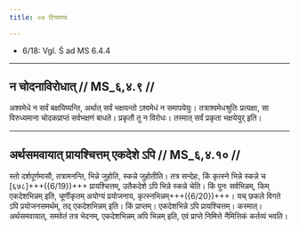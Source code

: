 ```yaml
---
title: ०७ टिप्पणयः

---
```

- 6/18: Vgl. Ś ad MS 6.4.4

____________________________________________


## न चोदनाविरोधात् // MS_६,४.९ //

अश्वमेधे न सर्वं बक्षयिष्यन्ति, अर्थात् सर्वं भक्षयन्तो ऽश्वमेधं न समापयेयुः। तत्राश्वमेधश्रुतिः प्रत्यक्षा, सा विरुध्यमाना चोदकप्राप्तं सर्वभक्षणं बाधते। प्रकृतौ तु न विरोधः। तस्मात् सर्वं प्रकृता भक्षयेयुर् इति।


____________________________________________


## अर्थसमवायात् प्रायश्चित्तम् एकदेशे ऽपि // MS_६,४.१० //

स्तो दर्शपूर्णमासौ, तत्रामनन्ति, भिन्ने जुहोति, स्कन्ने जुहोतीति। तत्र सन्देहः, किं कृत्स्ने भिन्ने स्कन्ने च [६७८]+++({6/19})+++ प्रायश्चित्तम्, उतैकदेशे ऽपि भिन्ने स्कन्ने चेति। किं पुनः सर्वभिन्नम्, किम् एकदेशभिन्नम् इति, चूर्णीकृतम् अयोग्यं प्रयोजनाय, कृत्स्नभिन्नम्+++({6/20})+++। यच् छकले विगते ऽपि प्रयोजनसमर्थम्, तद् एकदेशभिन्नम् इति। किं प्राप्तम्। एकदेशभिन्ने ऽपि प्रायश्चित्तम्। कस्मात्। अर्थसमवायात्, समवेतं तत्र भेदनम्, एकदेशभिन्नम् अपि भिन्नम् इति, एवं प्राप्ते निमित्ते नैमित्तिकं कर्तव्यं भवति।